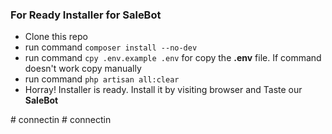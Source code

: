 
<h3>For Ready Installer for SaleBot</h3>  
<ul>
<li>Clone this repo</li>
<li>run command <code>composer install --no-dev</code></li>
<li>run command <code>cpy .env.example .env</code> for copy the <strong>.env</strong> file. If command doesn't work copy manually</li>
<li>run command <code>php artisan all:clear</code></li>
<li>Horray! Installer is ready. Install it by visiting browser and Taste our <strong>SaleBot</strong></li>
</ul>  
# connectin
# connectin
